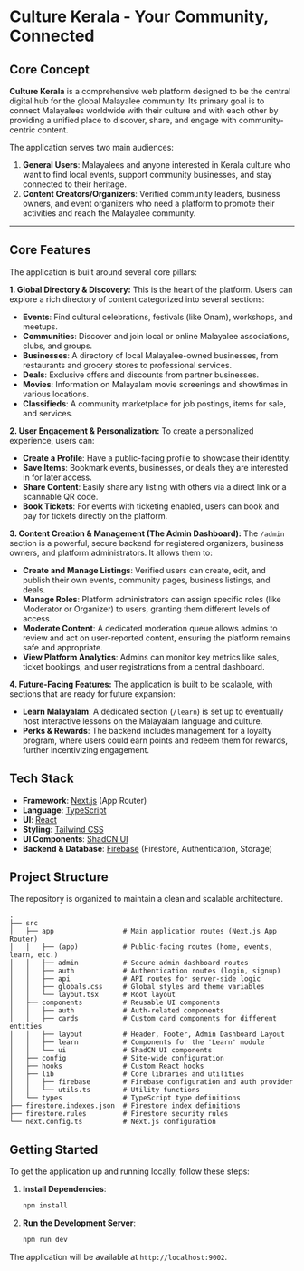 # Culture Kerala - Your Community, Connected

## Core Concept

**Culture Kerala** is a comprehensive web platform designed to be the central digital hub for the global Malayalee community. Its primary goal is to connect Malayalees worldwide with their culture and with each other by providing a unified place to discover, share, and engage with community-centric content.

The application serves two main audiences:
1.  **General Users**: Malayalees and anyone interested in Kerala culture who want to find local events, support community businesses, and stay connected to their heritage.
2.  **Content Creators/Organizers**: Verified community leaders, business owners, and event organizers who need a platform to promote their activities and reach the Malayalee community.

---

## Core Features

The application is built around several core pillars:

**1. Global Directory & Discovery:**
This is the heart of the platform. Users can explore a rich directory of content categorized into several sections:
*   **Events**: Find cultural celebrations, festivals (like Onam), workshops, and meetups.
*   **Communities**: Discover and join local or online Malayalee associations, clubs, and groups.
*   **Businesses**: A directory of local Malayalee-owned businesses, from restaurants and grocery stores to professional services.
*   **Deals**: Exclusive offers and discounts from partner businesses.
*   **Movies**: Information on Malayalam movie screenings and showtimes in various locations.
*   **Classifieds**: A community marketplace for job postings, items for sale, and services.

**2. User Engagement & Personalization:**
To create a personalized experience, users can:
*   **Create a Profile**: Have a public-facing profile to showcase their identity.
*   **Save Items**: Bookmark events, businesses, or deals they are interested in for later access.
*   **Share Content**: Easily share any listing with others via a direct link or a scannable QR code.
*   **Book Tickets**: For events with ticketing enabled, users can book and pay for tickets directly on the platform.

**3. Content Creation & Management (The Admin Dashboard):**
The `/admin` section is a powerful, secure backend for registered organizers, business owners, and platform administrators. It allows them to:
*   **Create and Manage Listings**: Verified users can create, edit, and publish their own events, community pages, business listings, and deals.
*   **Manage Roles**: Platform administrators can assign specific roles (like Moderator or Organizer) to users, granting them different levels of access.
*   **Moderate Content**: A dedicated moderation queue allows admins to review and act on user-reported content, ensuring the platform remains safe and appropriate.
*   **View Platform Analytics**: Admins can monitor key metrics like sales, ticket bookings, and user registrations from a central dashboard.

**4. Future-Facing Features:**
The application is built to be scalable, with sections that are ready for future expansion:
*   **Learn Malayalam**: A dedicated section (`/learn`) is set up to eventually host interactive lessons on the Malayalam language and culture.
*   **Perks & Rewards**: The backend includes management for a loyalty program, where users could earn points and redeem them for rewards, further incentivizing engagement.


## Tech Stack

- **Framework**: [Next.js](https://nextjs.org/) (App Router)
- **Language**: [TypeScript](https://www.typescriptlang.org/)
- **UI**: [React](https://react.dev/)
- **Styling**: [Tailwind CSS](https://tailwindcss.com/)
- **UI Components**: [ShadCN UI](https://ui.shadcn.com/)
- **Backend & Database**: [Firebase](https://firebase.google.com/) (Firestore, Authentication, Storage)


## Project Structure

The repository is organized to maintain a clean and scalable architecture.

```
.
├── src
│   ├── app                 # Main application routes (Next.js App Router)
│   │   ├── (app)           # Public-facing routes (home, events, learn, etc.)
│   │   ├── admin           # Secure admin dashboard routes
│   │   ├── auth            # Authentication routes (login, signup)
│   │   ├── api             # API routes for server-side logic
│   │   ├── globals.css     # Global styles and theme variables
│   │   └── layout.tsx      # Root layout
│   ├── components          # Reusable UI components
│   │   ├── auth            # Auth-related components
│   │   ├── cards           # Custom card components for different entities
│   │   ├── layout          # Header, Footer, Admin Dashboard Layout
│   │   ├── learn           # Components for the 'Learn' module
│   │   └── ui              # ShadCN UI components
│   ├── config              # Site-wide configuration
│   ├── hooks               # Custom React hooks
│   ├── lib                 # Core libraries and utilities
│   │   ├── firebase        # Firebase configuration and auth provider
│   │   └── utils.ts        # Utility functions
│   └── types               # TypeScript type definitions
├── firestore.indexes.json  # Firestore index definitions
├── firestore.rules         # Firestore security rules
└── next.config.ts          # Next.js configuration
```

## Getting Started

To get the application up and running locally, follow these steps:

1.  **Install Dependencies**:
    ```bash
    npm install
    ```

2.  **Run the Development Server**:
    ```bash
    npm run dev
    ```

The application will be available at `http://localhost:9002`.

